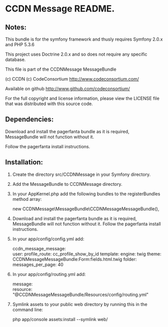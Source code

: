 CCDN Message README.
==================


Notes:  
------
  
This bundle is for the symfony framework and thusly requires Symfony 2.0.x and PHP 5.3.6
  
This project uses Doctrine 2.0.x and so does not require any specific database.
  

This file is part of the CCDNMessage MessageBundle

(c) CCDN (c) CodeConsortium <http://www.codeconsortium.com/> 

Available on github <http://www.github.com/codeconsortium/>

For the full copyright and license information, please view the LICENSE
file that was distributed with this source code.

Dependencies:
-------------

Download and install the pagerfanta bundle as it is required, 
MessageBundle will not function without it. 

Follow the pagerfanta install instructions.  
	  
Installation:
-------------
    
1) Create the directory src/CCDNMessage in your Symfony directory.
  
2) Add the MessageBundle to CCDNMessage directory.  

3) In your AppKernel.php add the following bundles to the registerBundles method array:  

	new CCDNMessage\MessageBundle\CCDNMessageMessageBundle(),    

4) Download and install the pagerfanta bundle as it is required, 
MessageBundle will not function without it. 
Follow the pagerfanta install instructions.  
	  
5) In your app/config/config.yml add:    

	ccdn_message_message:  
	    user:
	        profile_route: cc_profile_show_by_id
	    template:
	        engine: twig
	        theme: CCDNMessageMessageBundle:Form:fields.html.twig
	    folder:
	        messages_per_page: 40
	  
6) In your app/config/routing.yml add:  

	message:  
	    resource: "@CCDNMessageMessageBundle/Resources/config/routing.yml"  

7) Symlink assets to your public web directory by running this in the command line:

	php app/console assets:install --symlink web/